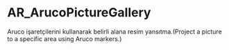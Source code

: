 # AR_ArucoPictureGallery
Aruco işaretçilerini kullanarak belirli alana resim yansıtma.(Project a picture to a specific area using Aruco markers.)
